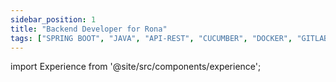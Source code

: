 ```yaml
---
sidebar_position: 1
title: "Backend Developer for Rona"
tags: ["SPRING BOOT", "JAVA", "API-REST", "CUCUMBER", "DOCKER", "GITLABS", "POSTGRESQL", "POSTMAN", "JIRA"]
---
```


import Experience from '@site/src/components/experience';

<Experience title={frontMatter.title} />